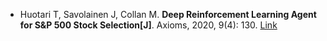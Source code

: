 * Huotari T, Savolainen J, Collan M. <b>Deep Reinforcement Learning Agent for S&P 500 Stock Selection[J]</b>. Axioms, 2020, 9(4): 130. [Link](https://www.mdpi.com/2075-1680/9/4/130)
